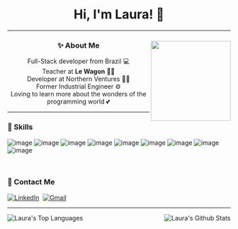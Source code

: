 <h1 align="center">
  Hi, I'm Laura! 👋
</h1>

---

<div align="center">
  <img height="180px" align="right" src="https://media1.giphy.com/media/l0HlNaQ6gWfllcjDO/giphy.gif?cid=ecf05e471vo8y9rc0xrvgy6xe424yo4l6vn21rr6i4uaedna&ep=v1_gifs_search&rid=giphy.gif&ct=g">
  
  
  ### ✨ About Me
   Full-Stack developer from Brazil 💻 <br>
   Teacher at **Le Wagon** 👩‍🏫<br>
   Developer at Northern Ventures 👩‍💻<br>
   Former Industrial Engineer ⚙<br>
   Loving to learn more about the wonders of the programming world 💕
  <br>
</div>


---
  
<div align="left">
  
  ### 🌱 Skills
  
  ![image](https://img.shields.io/badge/Ruby-CC342D?style=for-the-badge&logo=ruby&logoColor=white)
  ![image](https://img.shields.io/badge/Ruby_on_Rails-CC0000?style=for-the-badge&logo=ruby-on-rails&logoColor=white)
  ![image](https://img.shields.io/badge/JavaScript-F7DF1E?style=for-the-badge&logo=javascript&logoColor=black)
  ![image](https://img.shields.io/badge/HTML5-E34F26?style=for-the-badge&logo=html5&logoColor=white)
  ![image](https://img.shields.io/badge/CSS3-1572B6?style=for-the-badge&logo=css3&logoColor=white)
  ![image](https://img.shields.io/badge/Sass-CC6699?style=for-the-badge&logo=sass&logoColor=white)
  ![image](https://img.shields.io/badge/Bootstrap-563D7C?style=for-the-badge&logo=bootstrap&logoColor=white)
  ![image](https://img.shields.io/badge/PostgreSQL-316192?style=for-the-badge&logo=postgresql&logoColor=white)
  ![image](https://img.shields.io/badge/Git-E34F26?style=for-the-badge&logo=git&logoColor=white)
</div>
&nbsp;
<div align="left">
  
  ### 📩 Contact Me 
  <a href="https://www.linkedin.com/in/laurabba"><img src="https://img.shields.io/badge/linkedin-%230077B5.svg?&style=for-the-badge&logo=linkedin&logoColor=white" alt="LinkedIn" /></a>&nbsp;
  <a href="mailto:lauraamaro1804@gmail.com?subject=Hey%20Laura"><img src="https://img.shields.io/badge/gmail-%23D14836.svg?&style=for-the-badge&logo=gmail&logoColor=white" alt="Gmail"/></a>
</div>

-----

<p>
  <img align="left" src="https://github-readme-stats.vercel.app/api/top-langs/?username=laamaro&layout=compact&theme=onedark" alt="Laura's Top Languages">
  <img align="right" src="https://github-readme-stats.vercel.app/api?username=laamaro&show_icons=true&theme=onedark" alt="Laura's Github Stats">
</p>


